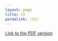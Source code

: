 ```yaml
---
layout: page
title: CV
permalink: /CV/
---
```


<!--<a href="https://github.com/Prashantmdgl9/ml_experiments/blob/fee5efa7db0ec9dfdee47af1f9c1c7c9c569016a/_pages/CV_2022.PDF" target="_blank" alt = "">Link to PDF version</a> -->

<a href="https://drive.google.com/file/d/1vfFJpnEj6LuaJel8izQWQElQKF9Acs37/view?usp=drive_link" target="_blank" alt = ""> Link to the PDF version</a>


